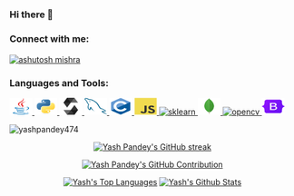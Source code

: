 ### Hi there 👋

<h3 align="left">Connect with me:</h3>
<p align="left">
<a href="https://www.linkedin.com/in/yash-pandey-493427202/" target="blank"><img align="center" src="https://raw.githubusercontent.com/rahuldkjain/github-profile-readme-generator/master/src/images/icons/Social/linked-in-alt.svg" alt="ashutosh mishra" height="30" width="40" /></a>
</p>



 <h3 align = 'left'>Languages and Tools:</h3>
  <p align = 'left'>
    <a href="https://www.java.com" target="_blank" rel="noreferrer">
      <img src="https://raw.githubusercontent.com/devicons/devicon/master/icons/java/java-original.svg" alt="java" class="icon" height="30" width="40"/>
    </a>
    <a href="https://www.python.org/" target="_blank" rel="noreferrer">
      <img src="https://raw.githubusercontent.com/devicons/devicon/master/icons/python/python-original.svg" alt="python" class="icon" height="30" width="40"/>
    </a>
    <a href="https://soliditylang.org/" target="_blank" rel="noreferrer">
      <img src="https://raw.githubusercontent.com/devicons/devicon/master/icons/solidity/solidity-original.svg" alt="solidity" class="icon" height="30" width="40"/>
    </a>
    <a href="https://www.mysql.com/" target="_blank" rel="noreferrer">
      <img src="https://raw.githubusercontent.com/devicons/devicon/master/icons/mysql/mysql-original.svg" alt="sql" class="icon" height="30" width="40"/>
    </a>
    <a href="https://en.cppreference.com/w/c/language" target="_blank" rel="noreferrer">
      <img src="https://raw.githubusercontent.com/devicons/devicon/master/icons/c/c-original.svg" alt="c" class="icon" height="30" width="40"/>
    </a>
    <a href="https://developer.mozilla.org/en-US/docs/Web/JavaScript" target="_blank" rel="noreferrer">
      <img src="https://raw.githubusercontent.com/devicons/devicon/master/icons/javascript/javascript-original.svg" alt="javascript" class="icon" height="30" width="40"/>
    </a>
    <a href="https://scikit-learn.org/stable/" target="_blank" rel="noreferrer">
      <img src="https://upload.wikimedia.org/wikipedia/commons/0/05/Scikit_learn_logo_small.svg" alt="sklearn" class="icon" height="30" width="40"/>
    </a>
    <a href="https://www.mongodb.com/" target="_blank" rel="noreferrer">
      <img src="https://raw.githubusercontent.com/devicons/devicon/master/icons/mongodb/mongodb-original.svg" alt="mongodb" class="icon" height="30" width="40"/>
    </a>
    <a href="https://opencv.org/" target="_blank" rel="noreferrer">
      <img src="https://raw.githubusercontent.com/opencv/opencv/master/doc/opencv-logo2.png" alt="opencv" class="icon" height="30" width="40"/>
    </a>
    <a href="https://getbootstrap.com/" target="_blank" rel="noreferrer">
      <img src="https://raw.githubusercontent.com/devicons/devicon/master/icons/bootstrap/bootstrap-original.svg" alt="bootstrap" class="icon" height="30" width="40"/>
    </a>
  </p>
  
 <p align="left"> <img src="https://komarev.com/ghpvc/?username=yashpandey474&label=Profile%20views&color=0e75b6&style=flat" alt="yashpandey474" /> 
 </p>
 
<p align="center">
  <a href="https://github.com/yashpandey474">
    <img src="https://github-readme-streak-stats.herokuapp.com/?user=yashpandey474&theme=radical&border=7F3FBF&background=0D1117" alt="Yash Pandey's GitHub streak"/>
  </a>
</p>

<p align="center">
  <a href="https://github.com/yashpandey474">
    <img src="https://github-profile-summary-cards.vercel.app/api/cards/profile-details?username=yashpandey474&theme=radical" alt="Yash Pandey's GitHub Contribution"/>
  </a>
</p>
<p align = "center">
<a href="https://github.com/yashpandey474"><img alt="Yash's Top Languages" src="https://denvercoder1-github-readme-stats.vercel.app/api/top-langs/?username=yashpandey474&langs_count=8&layout=compact&theme=react&border_color=7F3FBF&bg_color=0D1117&title_color=F85D7F&icon_color=F8D866" height="192px" width="49.5%"/></a>
 <a href="https://github.com/yashpandey474"><img alt="Yash's Github Stats" src="https://denvercoder1-github-readme-stats.vercel.app/api?username=yashpandey474&show_icons=true&count_private=true&theme=react&border_color=7F3FBF&bg_color=0D1117&title_color=F85D7F&icon_color=F8D866" height="192px" width="49.5%"/></a>
  <br/>
</p>
<!--
**yashpandey474/yashpandey474** is a ✨ _special_ ✨ repository because its `README.md` (this file) appears on your GitHub profile.

Here are some ideas to get you started:

- 🔭 I’m currently working on ...
- 🌱 I’m currently learning ...
- 👯 I’m looking to collaborate on ...
- 🤔 I’m looking for help with ...
- 💬 Ask me about ...
- 📫 How to reach me: ...
- 😄 Pronouns: ...
- ⚡ Fun fact: ...
-->
